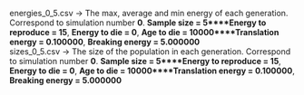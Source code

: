 energies_0_5.csv &rarr; The max, average and min energy of each generation. Correspond to simulation number **0**. **Sample size = 5****Energy to reproduce = 15**, **Energy to die = 0**, **Age to die = 10000****Translation energy = 0.100000**, **Breaking energy = 5.000000**  
sizes_0_5.csv &rarr; The size of the population in each generation. Correspond to simulation number **0**. **Sample size = 5****Energy to reproduce = 15**, **Energy to die = 0**, **Age to die = 10000****Translation energy = 0.100000**, **Breaking energy = 5.000000**  
